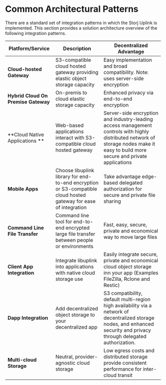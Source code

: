 # Common Architectural Patterns

There are a standard set of integration patterns in which the Storj Uplink is implemented.  This section provides a solution architecture overview of the following integration patterns.



| Platform/Service                    | Description                                                                                                      | **Decentralized Advantage**                                                                                                                                                        |
| ----------------------------------- | ---------------------------------------------------------------------------------------------------------------- | ---------------------------------------------------------------------------------------------------------------------------------------------------------------------------------- |
| **Cloud-hosted Gateway**            | S3-compatible cloud hosted gateway providing elastic object storage capacity                                     | Easy implementation and broad compatibility. Note: uses server-side encryption                                                                                                     |
| **Hybrid Cloud On Premise Gateway** | On-premis to cloud elastic storage capacity                                                                      | Enhanced privacy via end-to-end encryption                                                                                                                                         |
| **Cloud Native Applications **      | Web-based applications interact with  S3-compatible cloud hosted gateway                                         | Server-side encryption and industry-leading access management controls with highly distributed network of storage nodes make it easy to build more secure and private applications |
| **Mobile Apps**                     | Choose libuplink library for end-to-end encryption or S3-compatible cloud hosted gateway for ease of integration | Take advantage edge-based delegated authorization for secure and private file sharing                                                                                              |
| **Command Line File Transfer**      | Command line tool for end-to-end encrypted large file transfer between people or environments                    | Fast, easy, secure, private and economical way to move large files                                                                                                                 |
| **Client App Integration**          | Integrate libuplink into applications with native cloud storage use                                              | Easily integrate secure, private and economical cloud object storage inn your app (Examples FileZilla, Rclone and Restic)                                                          |
| **Dapp Integration**                | Add decentralized object storage to your decentralized app                                                       | S3 compatibility, default multi-region high availability via a network of decentralized storage nodes, and enhanced security and privacy through delegated authorization.          |
| **Multi-cloud Storage**             | Neutral, provider-agnostic cloud storage                                                                         | Low egress costs and distributed storage provide consistent performance for inter-cloud transit                                                                                    |
